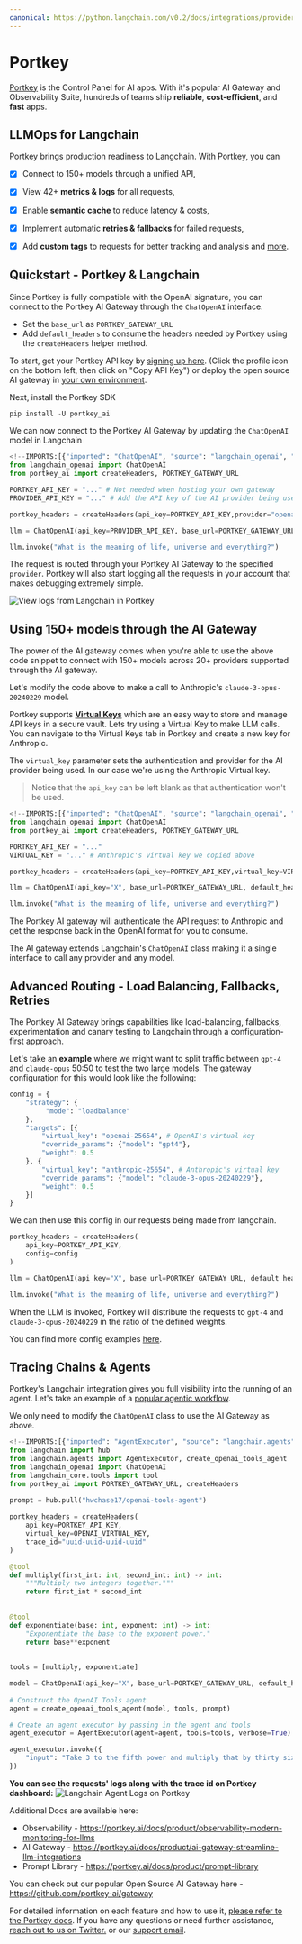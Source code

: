 ```yaml
---
canonical: https://python.langchain.com/v0.2/docs/integrations/providers/portkey/
---
```


# Portkey

[Portkey](https://portkey.ai) is the Control Panel for AI apps. With it's popular AI Gateway and Observability Suite, hundreds of teams ship **reliable**, **cost-efficient**, and **fast** apps.

## LLMOps for Langchain

Portkey brings production readiness to Langchain. With Portkey, you can 
- [x] Connect to 150+ models through a unified API,
- [x] View 42+ **metrics & logs** for all requests, 
- [x] Enable **semantic cache** to reduce latency & costs, 
- [x] Implement automatic **retries & fallbacks** for failed requests, 
- [x] Add **custom tags** to requests for better tracking and analysis and [more](https://portkey.ai/docs).


## Quickstart - Portkey & Langchain
Since Portkey is fully compatible with the OpenAI signature, you can connect to the Portkey AI Gateway through the `ChatOpenAI` interface.

- Set the `base_url` as `PORTKEY_GATEWAY_URL`
- Add `default_headers` to consume the headers needed by Portkey using the `createHeaders` helper method.

To start, get your Portkey API key by [signing up here](https://app.portkey.ai/signup). (Click the profile icon on the bottom left, then click on "Copy API Key") or deploy the open source AI gateway in [your own environment](https://github.com/Portkey-AI/gateway/blob/main/docs/installation-deployments.md).

Next, install the Portkey SDK
```python
pip install -U portkey_ai
```

We can now connect to the Portkey AI Gateway by updating the `ChatOpenAI` model in Langchain
```python
<!--IMPORTS:[{"imported": "ChatOpenAI", "source": "langchain_openai", "docs": "https://api.python.langchain.com/en/latest/chat_models/langchain_openai.chat_models.base.ChatOpenAI.html", "title": "Portkey"}]-->
from langchain_openai import ChatOpenAI
from portkey_ai import createHeaders, PORTKEY_GATEWAY_URL

PORTKEY_API_KEY = "..." # Not needed when hosting your own gateway
PROVIDER_API_KEY = "..." # Add the API key of the AI provider being used 

portkey_headers = createHeaders(api_key=PORTKEY_API_KEY,provider="openai")

llm = ChatOpenAI(api_key=PROVIDER_API_KEY, base_url=PORTKEY_GATEWAY_URL, default_headers=portkey_headers)

llm.invoke("What is the meaning of life, universe and everything?")
```

The request is routed through your Portkey AI Gateway to the specified `provider`. Portkey will also start logging all the requests in your account that makes debugging extremely simple.

![View logs from Langchain in Portkey](https://assets.portkey.ai/docs/langchain-logs.gif)

## Using 150+ models through the AI Gateway
The power of the AI gateway comes when you're able to use the above code snippet to connect with 150+ models across 20+ providers supported through the AI gateway.

Let's modify the code above to make a call to Anthropic's `claude-3-opus-20240229` model.

Portkey supports **[Virtual Keys](https://docs.portkey.ai/docs/product/ai-gateway-streamline-llm-integrations/virtual-keys)** which are an easy way to store and manage API keys in a secure vault. Lets try using a Virtual Key to make LLM calls. You can navigate to the Virtual Keys tab in Portkey and create a new key for Anthropic.

The `virtual_key` parameter sets the authentication and provider for the AI provider being used. In our case we're using the Anthropic Virtual key.

> Notice that the `api_key` can be left blank as that authentication won't be used.

```python
<!--IMPORTS:[{"imported": "ChatOpenAI", "source": "langchain_openai", "docs": "https://api.python.langchain.com/en/latest/chat_models/langchain_openai.chat_models.base.ChatOpenAI.html", "title": "Portkey"}]-->
from langchain_openai import ChatOpenAI
from portkey_ai import createHeaders, PORTKEY_GATEWAY_URL

PORTKEY_API_KEY = "..."
VIRTUAL_KEY = "..." # Anthropic's virtual key we copied above

portkey_headers = createHeaders(api_key=PORTKEY_API_KEY,virtual_key=VIRTUAL_KEY)

llm = ChatOpenAI(api_key="X", base_url=PORTKEY_GATEWAY_URL, default_headers=portkey_headers, model="claude-3-opus-20240229")

llm.invoke("What is the meaning of life, universe and everything?")
```

The Portkey AI gateway will authenticate the API request to Anthropic and get the response back in the OpenAI format for you to consume.

The AI gateway extends Langchain's `ChatOpenAI` class making it a single interface to call any provider and any model.

## Advanced Routing - Load Balancing, Fallbacks, Retries
The Portkey AI Gateway brings capabilities like load-balancing, fallbacks, experimentation and canary testing to Langchain through a configuration-first approach.

Let's take an **example** where we might want to split traffic between `gpt-4` and `claude-opus` 50:50 to test the two large models. The gateway configuration for this would look like the following:

```python
config = {
    "strategy": {
         "mode": "loadbalance"
    },
    "targets": [{
        "virtual_key": "openai-25654", # OpenAI's virtual key
        "override_params": {"model": "gpt4"},
        "weight": 0.5
    }, {
        "virtual_key": "anthropic-25654", # Anthropic's virtual key
        "override_params": {"model": "claude-3-opus-20240229"},
        "weight": 0.5
    }]
}
```

We can then use this config in our requests being made from langchain.

```python
portkey_headers = createHeaders(
    api_key=PORTKEY_API_KEY,
    config=config
)

llm = ChatOpenAI(api_key="X", base_url=PORTKEY_GATEWAY_URL, default_headers=portkey_headers)

llm.invoke("What is the meaning of life, universe and everything?")
```

When the LLM is invoked, Portkey will distribute the requests to `gpt-4` and `claude-3-opus-20240229` in the ratio of the defined weights.

You can find more config examples [here](https://docs.portkey.ai/docs/api-reference/config-object#examples).

## **Tracing Chains & Agents**

Portkey's Langchain integration gives you full visibility into the running of an agent. Let's take an example of a [popular agentic workflow](https://python.langchain.com/docs/use_cases/tool_use/quickstart/#agents).

We only need to modify the `ChatOpenAI` class to use the AI Gateway as above.

```python
<!--IMPORTS:[{"imported": "AgentExecutor", "source": "langchain.agents", "docs": "https://api.python.langchain.com/en/latest/agents/langchain.agents.agent.AgentExecutor.html", "title": "Portkey"}, {"imported": "create_openai_tools_agent", "source": "langchain.agents", "docs": "https://api.python.langchain.com/en/latest/agents/langchain.agents.openai_tools.base.create_openai_tools_agent.html", "title": "Portkey"}, {"imported": "ChatOpenAI", "source": "langchain_openai", "docs": "https://api.python.langchain.com/en/latest/chat_models/langchain_openai.chat_models.base.ChatOpenAI.html", "title": "Portkey"}, {"imported": "tool", "source": "langchain_core.tools", "docs": "https://api.python.langchain.com/en/latest/tools/langchain_core.tools.convert.tool.html", "title": "Portkey"}]-->
from langchain import hub  
from langchain.agents import AgentExecutor, create_openai_tools_agent  
from langchain_openai import ChatOpenAI
from langchain_core.tools import tool
from portkey_ai import PORTKEY_GATEWAY_URL, createHeaders
 
prompt = hub.pull("hwchase17/openai-tools-agent")

portkey_headers = createHeaders(
    api_key=PORTKEY_API_KEY,
    virtual_key=OPENAI_VIRTUAL_KEY,
    trace_id="uuid-uuid-uuid-uuid"
)

@tool
def multiply(first_int: int, second_int: int) -> int:
    """Multiply two integers together."""
    return first_int * second_int
  
  
@tool  
def exponentiate(base: int, exponent: int) -> int:  
    "Exponentiate the base to the exponent power."  
    return base**exponent  
  
  
tools = [multiply, exponentiate]

model = ChatOpenAI(api_key="X", base_url=PORTKEY_GATEWAY_URL, default_headers=portkey_headers, temperature=0)
  
# Construct the OpenAI Tools agent  
agent = create_openai_tools_agent(model, tools, prompt)

# Create an agent executor by passing in the agent and tools
agent_executor = AgentExecutor(agent=agent, tools=tools, verbose=True)

agent_executor.invoke({
    "input": "Take 3 to the fifth power and multiply that by thirty six, then square the result"
})
```

**You can see the requests' logs along with the trace id on Portkey dashboard:**
![Langchain Agent Logs on Portkey](https://assets.portkey.ai/docs/agent_tracing.gif)


Additional Docs are available here:
- Observability - https://portkey.ai/docs/product/observability-modern-monitoring-for-llms
- AI Gateway - https://portkey.ai/docs/product/ai-gateway-streamline-llm-integrations
- Prompt Library - https://portkey.ai/docs/product/prompt-library

You can check out our popular Open Source AI Gateway here - https://github.com/portkey-ai/gateway

For detailed information on each feature and how to use it, [please refer to the Portkey docs](https://portkey.ai/docs). If you have any questions or need further assistance, [reach out to us on Twitter.](https://twitter.com/portkeyai) or our [support email](mailto:hello@portkey.ai).